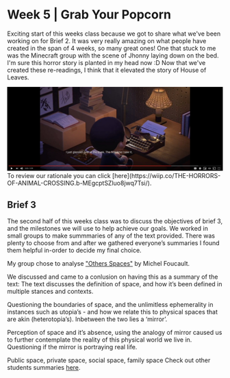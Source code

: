 # Week 5 | Grab Your Popcorn
Exciting start of this weeks class because we got to share what we've been working on for Brief 2. It was very really amazing on what people have created in the span of 4 weeks, so many great ones! One that stuck to me was the Minecraft group with the scene of Jhonny laying down on the bed. I'm sure this horror story is planted in my head now :D Now that we've created these re-readings, I think that it elevated the story of House of Leaves.

<img src ="brief2.JPG">
To review our rationale you can click [here](https://wiip.co/THE-HORRORS-OF-ANIMAL-CROSSING.b-MEgcptSZluo8jwq7Tsi/).


## Brief 3
The second half of this weeks class was to discuss the objectives of brief 3, and the milestones we will use to help achieve our goals. We worked in small groups to make summmaries of any of the text provided. There was plenty to choose from and after we gathered everyone’s summaries I found them helpful in-order to decide my final choice.

My group chose to analyse ["Others Spaces"](http://digbeyond.com/readme/JPG/Foucault_1967_sm.pdf) by Michel Foucault.

We discussed and came to a conlusion on having this as a summary of the text:
The text discusses the definition of space, and how it’s been defined in multiple stances and contexts.

Questioning the boundaries of space, and the unlimitless ephemerality in instances such as utopia’s - and how we relate this to physical spaces that are akin (heterotopia’s). Inbetween the two lies a ‘mirror’.

Perception of space and it’s absence, using the analogy of mirror caused us to further contemplate the reality of this physical world we live in. Questioning if the mirror is portraying real life.

Public space, private space, social space, family space
Check out other students summaries [here](https://docs.google.com/presentation/d/1tF9j3J75aVpLWOs6R_vCNQty8WjL-_AfgO9TgyKLoq0/edit#slide=id.p). 



